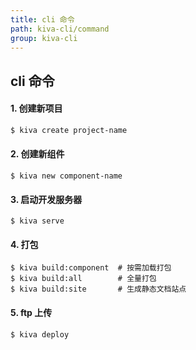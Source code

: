 ```yaml
---
title: cli 命令
path: kiva-cli/command
group: kiva-cli
---
```



## cli 命令

#### 1. 创建新项目

```bash
$ kiva create project-name
```

#### 2. 创建新组件

```shell
$ kiva new component-name
```

#### 3. 启动开发服务器

```shell
$ kiva serve
```

#### 4. 打包

```shell
$ kiva build:component  # 按需加载打包
$ kiva build:all        # 全量打包
$ kiva build:site       # 生成静态文档站点
```

#### 5. ftp 上传

```shell
$ kiva deploy
```